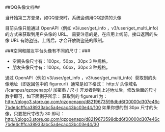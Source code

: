 ##QQ头像文档##

当开始第三方登录，如QQ登录时，系统会调用QQ提供的头像

目前头像只能通过 OpenAPI（例如 v3/user/get_info ，v3/user/get_multi_info）的方式来获取到用户头像的 URL。
需要注意的是，在应用上线前，接口返回的头像 URL 有防盗链。上线后，才会开放防盗链的限制。 

###空间和朋友平台头像有不同的尺寸：###
- 空间头像尺寸有：100px，50px，30px 3 种规格。
- 朋友头像尺寸有：100px，60px，30px 3 种规格。

通过 OpenAPI（例如 v3/user/get_info ，v3/user/get_multi_info）获取到的头像地址（即返回包中的 figureurl）通常是如下格式：
http:// 头像域名 /[campus/qzopenapp]/ 加密串 / 尺寸 
开发者得到上述地址后，修改后面的尺寸数字即可，如下面例子所示： 
获取到的 figureurl 为： 
http://qlogo3.store.qq.com/qzopenapp/d8219673598dbd6f00000d307e46c7bde4cfffca38933abc5a4ecac43bc03e44/100 
如果你想的到 30px 尺寸的头像，只要把尺寸改为 30 即可：
http://qlogo3.store.qq.com/qzopenapp/d8219673598dbd6f00000d307e46c7bde4cfffca38933abc5a4ecac43bc03e44/30 
